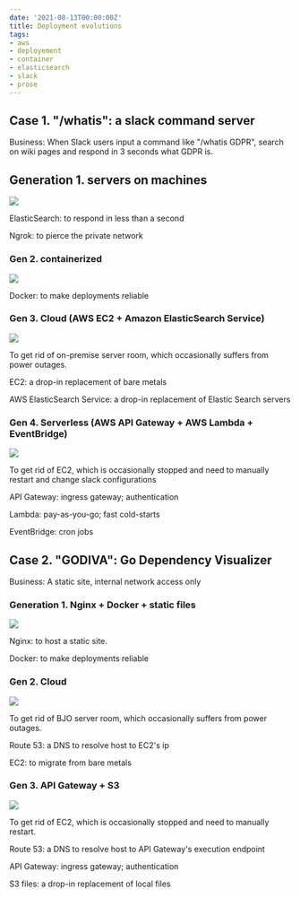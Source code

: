 ```yaml
---
date: '2021-08-13T00:00:00Z'
title: Deployment evolutions
tags:
- aws
- deployement
- container
- elasticsearch
- slack
- prose
---
```


## Case 1. "/whatis": a slack command server

Business: When Slack users input a command like "/whatis GDPR", search on wiki pages and respond in 3 seconds what GDPR is.

## Generation 1. servers on machines
![](/images/deployment/g1.png)

ElasticSearch: to respond in less than a second

Ngrok: to pierce the private network

### Gen 2. containerized
![](/images/deployment/g2.png)

Docker: to make deployments reliable

### Gen 3. Cloud (AWS EC2 + Amazon ElasticSearch Service)
![](/images/deployment/g3.png)

To get rid of on-premise server room, which occasionally suffers from power outages.

EC2: a drop-in replacement of bare metals

AWS ElasticSearch Service: a drop-in replacement of Elastic Search servers

### Gen 4. Serverless (AWS API Gateway + AWS Lambda + EventBridge)
![](/images/deployment/g4.png)

To get rid of EC2, which is occasionally stopped and need to manually restart and change slack configurations

API Gateway: ingress gateway; authentication

Lambda: pay-as-you-go; fast cold-starts

EventBridge: cron jobs

## Case 2. "GODIVA": Go Dependency Visualizer

Business: A static site, internal network access only

### Generation 1. Nginx + Docker + static files
![](/images/deployment/g1-2.png)

Nginx: to host a static site.

Docker: to make deployments reliable

### Gen 2. Cloud
![](/images/deployment/g2-2.png)

To get rid of BJO server room, which occasionally suffers from power outages.

Route 53: a DNS to resolve host to EC2's ip

EC2: to migrate from bare metals

### Gen 3. API Gateway + S3
![](/images/deployment/g3-2.png)

To get rid of EC2, which is occasionally stopped and need to manually restart.

Route 53: a DNS to resolve host to API Gateway's execution endpoint

API Gateway: ingress gateway; authentication

S3 files: a drop-in replacement of local files